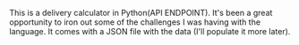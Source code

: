 This is a delivery calculator in Python(API ENDPOINT).
It's been a great opportunity to iron out some of the challenges I was having with the language.
It comes with a JSON file with the data (I'll populate it more later).
